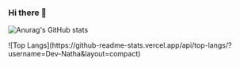 ### Hi there 👋
![Anurag's GitHub stats](https://github-readme-stats.vercel.app/api?username=Dev-Natha&show_icons=true&bg_color=00000000)
<div>
  ![Top Langs](https://github-readme-stats.vercel.app/api/top-langs/?username=Dev-Natha&layout=compact)
</div>
<!--
**Dev-Natha/Dev-Natha** is a ✨ _special_ ✨ repository because its `README.md` (this file) appears on your GitHub profile.

Here are some ideas to get you started:

- 🔭 I’m currently working on ...
- 🌱 I’m currently learning ...
- 👯 I’m looking to collaborate on ...
- 🤔 I’m looking for help with ...
- 💬 Ask me about ...
- 📫 How to reach me: ...
- 😄 Pronouns: ...
- ⚡ Fun fact: ...
-->
